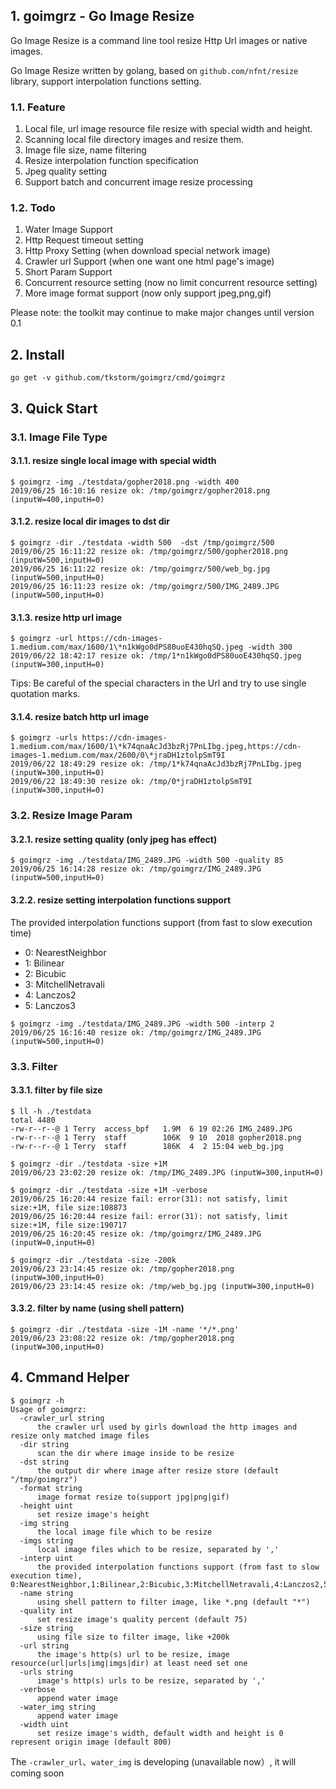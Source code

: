 
## 1. goimgrz - Go Image Resize

Go Image Resize is a command line tool resize Http Url images or native images.

Go Image Resize written by golang, based on `github.com/nfnt/resize` library, support interpolation functions setting.

### 1.1. Feature
1. Local file, url image resource file resize with special width and height.
2. Scanning local file directory images and resize them.
3. Image file size, name filtering 
4. Resize interpolation function specification
5. Jpeg quality setting
6. Support batch and concurrent image resize processing

### 1.2. Todo
1. Water Image Support
2. Http Request timeout setting
3. Http Proxy Setting (when download special network image)
4. Crawler url Support (when one want one html page's image)
5. Short Param Support
6. Concurrent resource setting (now no limit concurrent resource setting)
7. More image format support (now only support jpeg,png,gif)

Please note: the toolkit may continue to make major changes until version 0.1

## 2. Install
```
go get -v github.com/tkstorm/goimgrz/cmd/goimgrz
```

## 3. Quick Start

### 3.1. Image File Type

#### 3.1.1. resize single local image with special width
```
$ goimgrz -img ./testdata/gopher2018.png -width 400
2019/06/25 16:10:16 resize ok: /tmp/goimgrz/gopher2018.png (inputW=400,inputH=0)
```

#### 3.1.2. resize local dir images to dst dir
```
$ goimgrz -dir ./testdata -width 500  -dst /tmp/goimgrz/500
2019/06/25 16:11:22 resize ok: /tmp/goimgrz/500/gopher2018.png (inputW=500,inputH=0)
2019/06/25 16:11:22 resize ok: /tmp/goimgrz/500/web_bg.jpg (inputW=500,inputH=0)
2019/06/25 16:11:23 resize ok: /tmp/goimgrz/500/IMG_2489.JPG (inputW=500,inputH=0)
```

#### 3.1.3. resize http url image
```
$ goimgrz -url https://cdn-images-1.medium.com/max/1600/1\*n1kWgo0dPS80uoE430hqSQ.jpeg -width 300
2019/06/22 18:42:17 resize ok: /tmp/1*n1kWgo0dPS80uoE430hqSQ.jpeg (inputW=300,inputH=0)
```

Tips: Be careful of the special characters in the Url and try to use single quotation marks.

#### 3.1.4. resize batch http url image
```
$ goimgrz -urls https://cdn-images-1.medium.com/max/1600/1\*k74qnaAcJd3bzRj7PnLIbg.jpeg,https://cdn-images-1.medium.com/max/2600/0\*jraDH1ztolpSmT9I
2019/06/22 18:49:29 resize ok: /tmp/1*k74qnaAcJd3bzRj7PnLIbg.jpeg (inputW=300,inputH=0)
2019/06/22 18:49:30 resize ok: /tmp/0*jraDH1ztolpSmT9I (inputW=300,inputH=0)
```

### 3.2. Resize Image Param

#### 3.2.1. resize setting quality (only jpeg has effect)
```
$ goimgrz -img ./testdata/IMG_2489.JPG -width 500 -quality 85
2019/06/25 16:14:28 resize ok: /tmp/goimgrz/IMG_2489.JPG (inputW=500,inputH=0)
```

#### 3.2.2. resize setting interpolation functions support
The provided interpolation functions support (from fast to slow execution time)

- 0: NearestNeighbor
- 1: Bilinear
- 2: Bicubic
- 3: MitchellNetravali
- 4: Lanczos2
- 5: Lanczos3

```
$ goimgrz -img ./testdata/IMG_2489.JPG -width 500 -interp 2
2019/06/25 16:16:40 resize ok: /tmp/goimgrz/IMG_2489.JPG (inputW=500,inputH=0)
```

### 3.3. Filter

#### 3.3.1. filter by file size
```
$ ll -h ./testdata
total 4480
-rw-r--r--@ 1 Terry  access_bpf   1.9M  6 19 02:26 IMG_2489.JPG
-rw-r--r--@ 1 Terry  staff        106K  9 10  2018 gopher2018.png
-rw-r--r--@ 1 Terry  staff        186K  4  2 15:04 web_bg.jpg

$ goimgrz -dir ./testdata -size +1M
2019/06/23 23:02:20 resize ok: /tmp/IMG_2489.JPG (inputW=300,inputH=0)

$ goimgrz -dir ./testdata -size +1M -verbose
2019/06/25 16:20:44 resize fail: error(31): not satisfy, limit size:+1M, file size:108873
2019/06/25 16:20:44 resize fail: error(31): not satisfy, limit size:+1M, file size:190717
2019/06/25 16:20:45 resize ok: /tmp/goimgrz/IMG_2489.JPG (inputW=0,inputH=0)

$ goimgrz -dir ./testdata -size -200k
2019/06/23 23:14:45 resize ok: /tmp/gopher2018.png (inputW=300,inputH=0)
2019/06/23 23:14:45 resize ok: /tmp/web_bg.jpg (inputW=300,inputH=0)
```

#### 3.3.2. filter by name (using shell pattern)
```
$ goimgrz -dir ./testdata -size -1M -name '*/*.png'
2019/06/23 23:08:22 resize ok: /tmp/gopher2018.png (inputW=300,inputH=0)
```

## 4. Cmmand Helper
```
$ goimgrz -h
Usage of goimgrz:
  -crawler_url string
      the crawler url used by girls download the http images and resize only matched image files
  -dir string
      scan the dir where image inside to be resize
  -dst string
      the output dir where image after resize store (default "/tmp/goimgrz")
  -format string
      image format resize to(support jpg|png|gif)
  -height uint
      set resize image's height
  -img string
      the local image file which to be resize
  -imgs string
      local image files which to be resize, separated by ','
  -interp uint
      the provided interpolation functions support (from fast to slow execution time), 0:NearestNeighbor,1:Bilinear,2:Bicubic,3:MitchellNetravali,4:Lanczos2,5:Lanczos3
  -name string
      using shell pattern to filter image, like *.png (default "*")
  -quality int
      set resize image's quality percent (default 75)
  -size string
      using file size to filter image, like +200k
  -url string
      the image's http(s) url to be resize, image resource(url|urls|img|imgs|dir) at least need set one
  -urls string
      image's http(s) urls to be resize, separated by ','
  -verbose
      append water image
  -water_img string
      append water image
  -width uint
      set resize image's width, default width and height is 0 represent origin image (default 800)
```

The `-crawler_url`、`water_img` is developing (unavailable now）, it will coming soon
